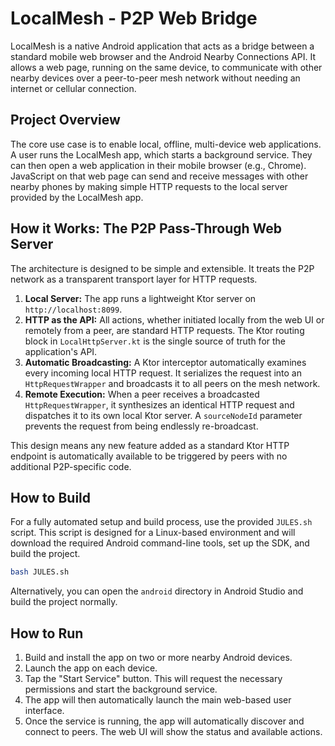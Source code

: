 # LocalMesh - P2P Web Bridge

LocalMesh is a native Android application that acts as a bridge between a standard mobile web browser and the Android Nearby Connections API. It allows a web page, running on the same device, to communicate with other nearby devices over a peer-to-peer mesh network without needing an internet or cellular connection.

## Project Overview

The core use case is to enable local, offline, multi-device web applications. A user runs the LocalMesh app, which starts a background service. They can then open a web application in their mobile browser (e.g., Chrome). JavaScript on that web page can send and receive messages with other nearby phones by making simple HTTP requests to the local server provided by the LocalMesh app.

## How it Works: The P2P Pass-Through Web Server

The architecture is designed to be simple and extensible. It treats the P2P network as a transparent transport layer for HTTP requests.

1.  **Local Server:** The app runs a lightweight Ktor server on `http://localhost:8099`.
2.  **HTTP as the API:** All actions, whether initiated locally from the web UI or remotely from a peer, are standard HTTP requests. The Ktor routing block in `LocalHttpServer.kt` is the single source of truth for the application's API.
3.  **Automatic Broadcasting:** A Ktor interceptor automatically examines every incoming local HTTP request. It serializes the request into an `HttpRequestWrapper` and broadcasts it to all peers on the mesh network.
4.  **Remote Execution:** When a peer receives a broadcasted `HttpRequestWrapper`, it synthesizes an identical HTTP request and dispatches it to its own local Ktor server. A `sourceNodeId` parameter prevents the request from being endlessly re-broadcast.

This design means any new feature added as a standard Ktor HTTP endpoint is automatically available to be triggered by peers with no additional P2P-specific code.

## How to Build

For a fully automated setup and build process, use the provided `JULES.sh` script. This script is designed for a Linux-based environment and will download the required Android command-line tools, set up the SDK, and build the project.

```bash
bash JULES.sh
```

Alternatively, you can open the `android` directory in Android Studio and build the project normally.

## How to Run

1.  Build and install the app on two or more nearby Android devices.
2.  Launch the app on each device.
3.  Tap the "Start Service" button. This will request the necessary permissions and start the background service.
4.  The app will then automatically launch the main web-based user interface.
5.  Once the service is running, the app will automatically discover and connect to peers. The web UI will show the status and available actions.
